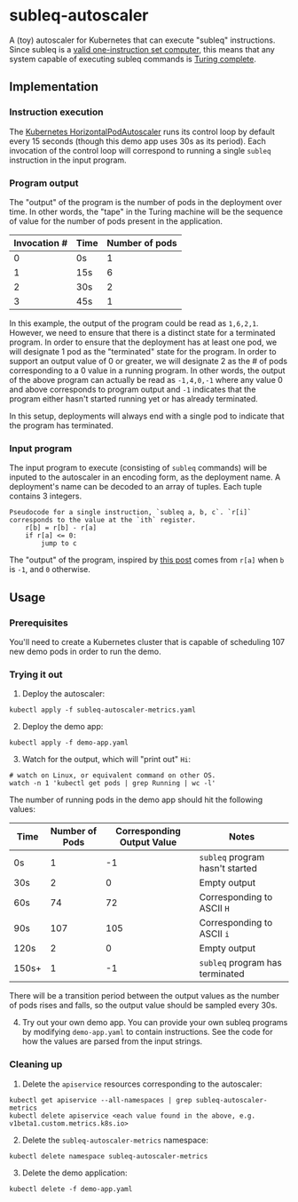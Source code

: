 # subleq-autoscaler

A (toy) autoscaler for Kubernetes that can execute "subleq" instructions.  Since subleq is a [valid one-instruction set computer](https://en.wikipedia.org/wiki/One-instruction_set_computer), this means that any system capable of executing subleq commands is [Turing complete](https://en.wikipedia.org/wiki/Turing_completeness).

## Implementation

### Instruction execution
The [Kubernetes HorizontalPodAutoscaler](https://kubernetes.io/docs/tasks/run-application/horizontal-pod-autoscale/#how-does-a-horizontalpodautoscaler-work) runs its control loop by default every 15 seconds (though this demo app uses 30s as its period). Each invocation of the control loop will correspond to running a single `subleq` instruction in the input program.

### Program output
The "output" of the program is the number of pods in the deployment over time. In other words, the "tape" in the Turing machine will be the sequence of value for the number of pods present in the application.

| Invocation # | Time | Number of pods |
|--------------|------|----------------|
| 0            | 0s   | 1              |
| 1            | 15s  | 6              |
| 2            | 30s  | 2              |
| 3            | 45s  | 1              |

In this example, the output of the program could be read as `1,6,2,1`. However, we need to ensure that there is a distinct state for a terminated program. In order to ensure that the deployment has at least one pod, we will designate 1 pod as the "terminated" state for the program. In order to support an output value of 0 or greater, we will designate 2 as the # of pods corresponding to a 0 value in a running program. In other words, the output of the above program can actually be read as `-1,4,0,-1` where any value 0 and above corresponds to program output and `-1` indicates that the program either hasn't started running yet or has already terminated.

In this setup, deployments will always end with a single pod to indicate that the program has terminated.

### Input program
The input program to execute (consisting of `subleq` commands) will be inputed to the autoscaler in an encoding form, as the deployment name. A deployment's name can be decoded to an array of tuples. Each tuple contains 3 integers.

```
Pseudocode for a single instruction, `subleq a, b, c`. `r[i]` corresponds to the value at the `ith` register.
    r[b] = r[b] - r[a]
    if r[a] <= 0:
        jump to c
```

The "output" of the program, inspired by [this post](https://towardsdatascience.com/excel-fun-bd5a1a8992b8) comes from `r[a]` when `b` is `-1`, and `0` otherwise.

## Usage

### Prerequisites

You'll need to create a Kubernetes cluster that is capable of scheduling 107 new demo pods in order to run the demo.

### Trying it out

1. Deploy the autoscaler:

```
kubectl apply -f subleq-autoscaler-metrics.yaml
```

2. Deploy the demo app:

```
kubectl apply -f demo-app.yaml
```

3. Watch for the output, which will "print out" `Hi`:

```
# watch on Linux, or equivalent command on other OS.
watch -n 1 'kubectl get pods | grep Running | wc -l'
```

The number of running pods in the demo app should hit the following values:

| Time | Number of Pods | Corresponding Output Value | Notes |
|------|----------------|----------------------------|-------|
| 0s | 1 | -1 | `subleq` program hasn't started |
| 30s | 2 | 0 | Empty output |
| 60s | 74 | 72 | Corresponding to ASCII `H` |
| 90s | 107 | 105 | Corresponding to ASCII `i` |
| 120s | 2 | 0 | Empty output |
| 150s+ | 1 | -1 | `subleq` program has terminated |

There will be a transition period between the output values as the number of pods rises and falls, so the output value should be sampled every 30s.

4. Try out your own demo app. You can provide your own subleq programs by modifying `demo-app.yaml` to contain instructions. See the code for how the values are parsed from the input strings.

### Cleaning up

1. Delete the `apiservice` resources corresponding to the autoscaler:
```
kubectl get apiservice --all-namespaces | grep subleq-autoscaler-metrics
kubectl delete apiservice <each value found in the above, e.g. v1beta1.custom.metrics.k8s.io>
```

2. Delete the `subleq-autoscaler-metrics` namespace:
```
kubectl delete namespace subleq-autoscaler-metrics
```

3. Delete the demo application:
```
kubectl delete -f demo-app.yaml
```